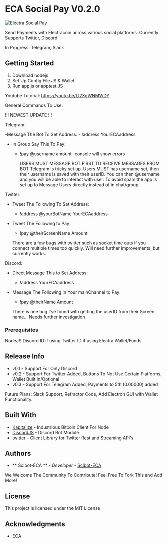 # ECA Social Pay V0.2.0

![Electra Social Pay](https://i.imgur.com/rwlGj2r.png)

Send Payments with Electracoin across various social platforms. 
Currently Supports Twitter, Discord

In Progress: Telegram, Slack

## Getting Started

1. Download nodejs
2. Set Up Config File.JS & Wallet
3. Run app.js or apptest.JS

Youtube Tutorial: https://youtu.be/LI2XdWNMWDY

General Commands To Use:

!!! NEWEST UPDATE !!!

Telegram: 

-Message The Bot To Set Address:
    - !address YourECAaddress
    
- In Group Say This To Pay:
    - !pay @username amount
        -console will show errors
        
        USERS MUST MESSAGE BOT FIRST TO RECEIVE MESSAGES FROM BOT
        Telegram is tricky set up. Users MUST has username set, then their username is saved with their userID. You can then @username and you will be able to interact with user. To avoid spam the app is set up to Message Users directly instead of in chat/group.
        

Twitter:
- Tweet The Following To Set Address:
    - !address @yourBotName YourECAaddress

- Tweet The Following to Pay
    - !pay @theirScreenName Amount

    There are a few bugs with twitter such as socket time outs if you connect multiple times too quickly. Will need further improvements, but currently works.

Discord:
- Direct Message This to Set Address:
    - !address YourECAaddress

- Message The Following In Your mainChannel to Pay:
    - !pay @theirName Amount

    There is one bug I've found with getting the userID from their Screen name... Needs further investigation


### Prerequisites

NodeJS
Discord ID if using
Twitter ID if using
Electra Wallet/Funds

## Release Info

* v0.1 - Support For Only Discord
* v0.2 - Support For Twitter Added, Buttons To Not Use Certain Platforms, Wallet Built In/Optional
* v0.3 - Support For Telegram Added, Payments to 5th (0.00000) added

Future Plans: Slack Support, Refractor Code, Add Electron GUI with Wallet Functionality.

## Built With

* [Kapitalize](https://github.com/shamoons/Kapitalize) - Industrious Bitcoin Client For Node
* [DiscordJS](https://discord.js.org/#/) - Discord Bot Module
* [twitter](https://github.com/desmondmorris/node-twitter) - Client Library for Twitter Rest and Streaming API's

## Authors

* ** Scibot-ECA ** - *Developer* - [Scibot-ECA](https://github.com/Scibot-ECA)

We Welcome The Community To Contribute! Feel Free To Fork This and Add More!

## License

This project is licensed under the MIT License

## Acknowledgments

* ECA
